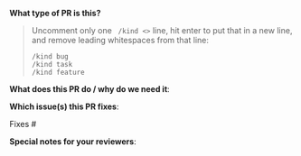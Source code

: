 <!--  Thanks for sending a pull request!  Here are some tips for you:

If this is your first time, please read our contributor guidelines: https://github.com/mindspore-ai/mindspore/blob/master/CONTRIBUTING.md
-->

**What type of PR is this?**
> Uncomment only one ` /kind <>` line, hit enter to put that in a new line, and remove leading whitespaces from that line:
>
> `/kind bug`</br>
> `/kind task`</br>
> `/kind feature`</br>

**What does this PR do / why do we need it**:


**Which issue(s) this PR fixes**:
<!--
*Automatically closes linked issue when PR is merged.
Usage: `Fixes #<issue number>`, or `Fixes (paste link of issue)`.
-->
Fixes #

**Special notes for your reviewers**:

